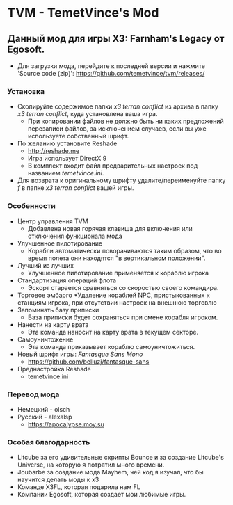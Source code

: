 # TVM - TemetVince's Mod

## Данный мод для игры X3: Farnham's Legacy от Egosoft.
* Для загрузки мода, перейдите к последней версии и нажмите 'Source code (zip)': https://github.com/temetvince/tvm/releases/

### Установка
* Скопируйте содержимое папки *x3 terran conflict* из архива в папку *x3 terran conflict*, куда установлена ваша игра.
    * При копировании файлов не должно быть ни каких предложений перезаписи файлов, за исключением случаев, если вы уже используете собственный шрифт.
* По желанию установите Reshade
    * http://reshade.me
    * Игра использует DirectX 9
    * В комплект входит файл предварительных настроек под названием *temetvince.ini*.
* Для возврата к оригинальному шрифту удалите/переименуйте папку *f* в папке *x3 terran conflict* вашей игры.

### Особенности
* Центр управления TVM
    * Добавлена новая горячая клавиша для включения или отключения функционала мода
* Улучшенное пилотирование
    * Корабли автоматически поворачиваются таким образом, что во время полета они находятся "в вертикальном положении".
* Лучший из лучших
    * Улучшенное пилотирование применяется к кораблю игрока
* Стандартизация операций флота
    * Эскорт старается сравняться со скоростью своего командира.
* Торговое эмбарго
    *Удаление кораблей NPC, пристыкованных к станциям игрока, при отсутствии настроек на внешнюю торговлю
* Запоминать базу приписки
    * База приписки будет сохраняться при смене корабля игроком.
* Нанести на карту врата
    * Эта команда наносит на карту врата в текущем секторе.
* Самоуничтожение
    * Эта команда приказывает кораблю самоуничтожиться.
* Новый шрифт игры: *Fantasque Sans Mono*
    * https://github.com/belluzj/fantasque-sans
* Преднастройка Reshade
    * temetvince.ini

### Перевод мода
* Немецкий - olsch
* Русский - alexalsp
    * https://apocalypse.moy.su

### Особая благодарность
* Litcube за его удивительные скрипты Bounce и за создание Litcube's Universe, на которую я потратил много времени.
* Joubarbe за создание мода Mayhem, чей код я изучал, что бы научится делать моды к x3
* Команде X3FL, которая подарила нам FL
* Компании Egosoft, которая создает мои любимые игры.